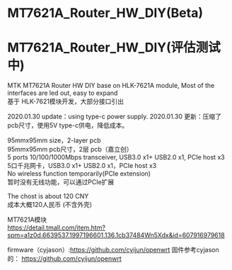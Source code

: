 # MT7621A_Router_HW_DIY(Beta)
# MT7621A_Router_HW_DIY(评估测试中)
MTK MT7621A Router HW DIY base on HLK-7621A module, Most of the interfaces are led out, easy to expand  
基于 HLK-7621模块开发，大部分接口引出    

2020.01.30 update：using type-c power supply.
2020.01.30 更新：压缩了pcb尺寸，使用5V type-c供电，降低成本。  

95mmx95mm size，2-layer pcb  
95mmx95mm pcb尺寸，2层 pcb（嘉立创）  
5 ports 10/100/1000Mbps transceiver, USB3.0 x1+ USB2.0 x1, PCIe host x3  
5口千兆网卡，USB3.0 x1+ USB2.0 x1，PCIe host x3  
No wireless function temporarily(PCIe extension)  
暂时没有无线功能，可以通过PCIe扩展  

The chost is about 120 CNY  
成本大概120人民币  (不含外壳)

MT7621A模块  
https://detail.tmall.com/item.htm?spm=a1z0d.6639537.1997196601.136.1cb37484Wn5Xdx&id=607916979618

firmware（cyjason）:https://github.com/cyijun/openwrt
固件参考cyjason的： https://github.com/cyijun/openwrt
